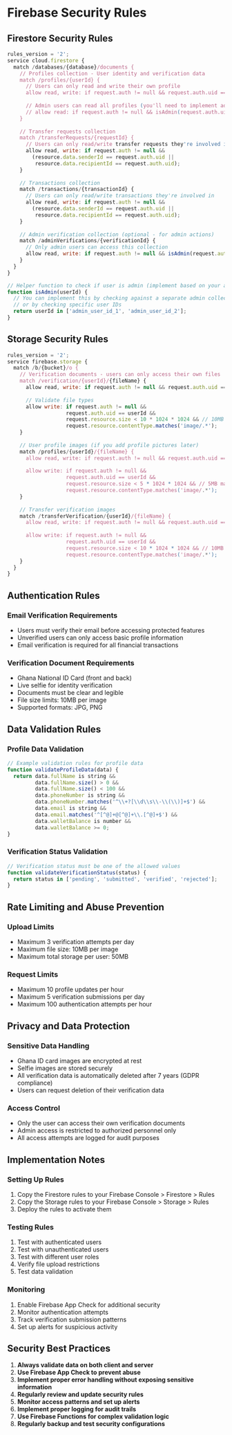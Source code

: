 # Firebase Security Rules

## Firestore Security Rules

```javascript
rules_version = '2';
service cloud.firestore {
  match /databases/{database}/documents {
    // Profiles collection - User identity and verification data
    match /profiles/{userId} {
      // Users can only read and write their own profile
      allow read, write: if request.auth != null && request.auth.uid == userId;
      
      // Admin users can read all profiles (you'll need to implement admin role checking)
      // allow read: if request.auth != null && isAdmin(request.auth.uid);
    }
    
    // Transfer requests collection
    match /transferRequests/{requestId} {
      // Users can only read/write transfer requests they're involved in
      allow read, write: if request.auth != null && 
        (resource.data.senderId == request.auth.uid || 
         resource.data.recipientId == request.auth.uid);
    }
    
    // Transactions collection
    match /transactions/{transactionId} {
      // Users can only read/write transactions they're involved in
      allow read, write: if request.auth != null && 
        (resource.data.senderId == request.auth.uid || 
         resource.data.recipientId == request.auth.uid);
    }
    
    // Admin verification collection (optional - for admin actions)
    match /adminVerifications/{verificationId} {
      // Only admin users can access this collection
      allow read, write: if request.auth != null && isAdmin(request.auth.uid);
    }
  }
}

// Helper function to check if user is admin (implement based on your admin system)
function isAdmin(userId) {
  // You can implement this by checking against a separate admin collection
  // or by checking specific user IDs
  return userId in ['admin_user_id_1', 'admin_user_id_2'];
}
```

## Storage Security Rules

```javascript
rules_version = '2';
service firebase.storage {
  match /b/{bucket}/o {
    // Verification documents - users can only access their own files
    match /verification/{userId}/{fileName} {
      allow read, write: if request.auth != null && request.auth.uid == userId;
      
      // Validate file types
      allow write: if request.auth != null && 
                   request.auth.uid == userId &&
                   request.resource.size < 10 * 1024 * 1024 && // 10MB max
                   request.resource.contentType.matches('image/.*');
    }
    
    // User profile images (if you add profile pictures later)
    match /profiles/{userId}/{fileName} {
      allow read, write: if request.auth != null && request.auth.uid == userId;
      
      allow write: if request.auth != null && 
                   request.auth.uid == userId &&
                   request.resource.size < 5 * 1024 * 1024 && // 5MB max
                   request.resource.contentType.matches('image/.*');
    }
    
    // Transfer verification images
    match /transferVerification/{userId}/{fileName} {
      allow read, write: if request.auth != null && request.auth.uid == userId;
      
      allow write: if request.auth != null && 
                   request.auth.uid == userId &&
                   request.resource.size < 10 * 1024 * 1024 && // 10MB max
                   request.resource.contentType.matches('image/.*');
    }
  }
}
```

## Authentication Rules

### Email Verification Requirements
- Users must verify their email before accessing protected features
- Unverified users can only access basic profile information
- Email verification is required for all financial transactions

### Verification Document Requirements
- Ghana National ID Card (front and back)
- Live selfie for identity verification
- Documents must be clear and legible
- File size limits: 10MB per image
- Supported formats: JPG, PNG

## Data Validation Rules

### Profile Data Validation
```javascript
// Example validation rules for profile data
function validateProfileData(data) {
  return data.fullName is string && 
         data.fullName.size() > 0 && 
         data.fullName.size() < 100 &&
         data.phoneNumber is string && 
         data.phoneNumber.matches('^\\+?[\\d\\s\\-\\(\\)]+$') &&
         data.email is string && 
         data.email.matches('^[^@]+@[^@]+\\.[^@]+$') &&
         data.walletBalance is number && 
         data.walletBalance >= 0;
}
```

### Verification Status Validation
```javascript
// Verification status must be one of the allowed values
function validateVerificationStatus(status) {
  return status in ['pending', 'submitted', 'verified', 'rejected'];
}
```

## Rate Limiting and Abuse Prevention

### Upload Limits
- Maximum 3 verification attempts per day
- Maximum file size: 10MB per image
- Maximum total storage per user: 50MB

### Request Limits
- Maximum 10 profile updates per hour
- Maximum 5 verification submissions per day
- Maximum 100 authentication attempts per hour

## Privacy and Data Protection

### Sensitive Data Handling
- Ghana ID card images are encrypted at rest
- Selfie images are stored securely
- All verification data is automatically deleted after 7 years (GDPR compliance)
- Users can request deletion of their verification data

### Access Control
- Only the user can access their own verification documents
- Admin access is restricted to authorized personnel only
- All access attempts are logged for audit purposes

## Implementation Notes

### Setting Up Rules
1. Copy the Firestore rules to your Firebase Console > Firestore > Rules
2. Copy the Storage rules to your Firebase Console > Storage > Rules
3. Deploy the rules to activate them

### Testing Rules
1. Test with authenticated users
2. Test with unauthenticated users
3. Test with different user roles
4. Verify file upload restrictions
5. Test data validation

### Monitoring
1. Enable Firebase App Check for additional security
2. Monitor authentication attempts
3. Track verification submission patterns
4. Set up alerts for suspicious activity

## Security Best Practices

1. **Always validate data on both client and server**
2. **Use Firebase App Check to prevent abuse**
3. **Implement proper error handling without exposing sensitive information**
4. **Regularly review and update security rules**
5. **Monitor access patterns and set up alerts**
6. **Implement proper logging for audit trails**
7. **Use Firebase Functions for complex validation logic**
8. **Regularly backup and test security configurations**
